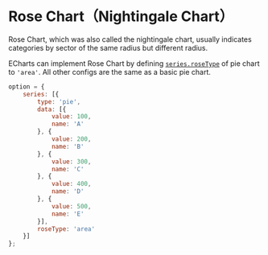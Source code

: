 # Rose Chart（Nightingale Chart）

Rose Chart, which was also called the nightingale chart, usually indicates categories by sector of the same radius but different radius.

ECharts can implement Rose Chart by defining [`series.roseType`](${optionPath}series-pie.roseType) of pie chart to `'area'`. All other configs are the same as a basic pie chart.

<!-- embed -->
```js
option = {
    series: [{
        type: 'pie',
        data: [{
            value: 100,
            name: 'A'
        }, {
            value: 200,
            name: 'B'
        }, {
            value: 300,
            name: 'C'
        }, {
            value: 400,
            name: 'D'
        }, {
            value: 500,
            name: 'E'
        }],
        roseType: 'area'
    }]
};
```
